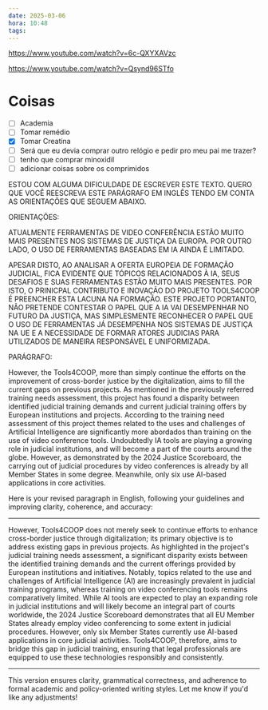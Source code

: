 ```yaml
---
date: 2025-03-06
hora: 10:48
tags:
---
```

https://www.youtube.com/watch?v=6c-QXYXAVzc

https://www.youtube.com/watch?v=Qsynd96STfo



# Coisas
- [ ] Academia
- [ ] Tomar remédio
- [x] Tomar Creatina
- [ ] Será que eu devia comprar outro relógio e pedir pro meu pai me trazer?
- [ ] tenho que comprar minoxidil
- [ ] adicionar coisas sobre os comprimidos

ESTOU COM ALGUMA DIFICULDADE DE ESCREVER ESTE TEXTO. QUERO QUE VOCÊ REESCREVA ESTE PARÁGRAFO EM INGLÊS TENDO EM CONTA AS ORIENTAÇÕES QUE SEGUEM ABAIXO.  
  
ORIENTAÇÕES:

ATUALMENTE FERRAMENTAS DE VIDEO CONFERÊNCIA ESTÃO MUITO MAIS PRESENTES NOS SISTEMAS DE JUSTIÇA DA EUROPA. POR OUTRO LADO, O USO DE FERRAMENTAS BASEADAS EM IA AINDA É LIMITADO.

APESAR DISTO, AO ANALISAR A OFERTA EUROPEIA DE FORMAÇÃO JUDICIAL, FICA EVIDENTE QUE TÓPICOS RELACIONADOS À IA, SEUS DESAFIOS E SUAS FERRAMENTAS ESTÃO MUITO MAIS PRESENTES. POR ISTO, O PRINICPAL CONTRIBUTO E INOVAÇÃO DO PROJETO TOOLS4COOP É PREENCHER ESTA LACUNA NA FORMAÇÃO. ESTE PROJETO PORTANTO, NÃO PRETENDE CONTESTAR O PAPEL QUE A IA VAI DESEMPENHAR NO FUTURO DA JUSTIÇA, MAS SIMPLESMENTE RECONHECER O PAPEL QUE O USO DE FERRAMENTAS JÁ DESEMPENHA NOS SISTEMAS DE JUSTIÇA NA UE E A NECESSIDADE DE FORMAR ATORES JUDICIAS PARA UTILIZADOS DE MANEIRA RESPONSÁVEL E UNIFORMIZADA.  
  

PARÁGRAFO:

However, the Tools4COOP, more than simply continue the efforts on the improvement of cross-border justice by the digitalization, aims to fill the current gaps on previous projects. As mentioned in the previously referred training needs assessment, this project has found a disparity between identified judicial training demands and current judicial training offers by European institutions and projects. According to the training need assessment of this project themes related to the uses and challenges of Artificial Intelligence are significantly more abordados than training on the use of video conference tools. Undoubtedly IA tools are playing a growing role in judicial institutions, and will become a part of the courts around the globe. However, as demonstrated by the 2024 Justice Scoreboard, the carrying out of judicial procedures by video conferences is already by all Member States in some degree. Meanwhile, only six use AI-based applications in core activities.



Here is your revised paragraph in English, following your guidelines and improving clarity, coherence, and accuracy:


---

However, Tools4COOP does not merely seek to continue efforts to enhance cross-border justice through digitalization; its primary objective is to address existing gaps in previous projects. As highlighted in the project's judicial training needs assessment, a significant disparity exists between the identified training demands and the current offerings provided by European institutions and initiatives. Notably, topics related to the use and challenges of Artificial Intelligence (AI) are increasingly prevalent in judicial training programs, whereas training on video conferencing tools remains comparatively limited. While AI tools are expected to play an expanding role in judicial institutions and will likely become an integral part of courts worldwide, the 2024 Justice Scoreboard demonstrates that all EU Member States already employ video conferencing to some extent in judicial procedures. However, only six Member States currently use AI-based applications in core judicial activities. Tools4COOP, therefore, aims to bridge this gap in judicial training, ensuring that legal professionals are equipped to use these technologies responsibly and consistently.


---

This version ensures clarity, grammatical correctness, and adherence to formal academic and policy-oriented writing styles. Let me know if you'd like any adjustments!


